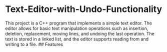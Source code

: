 # Text-Editor-with-Undo-Functionality
This project is a C++ program that implements a simple text editor. The editor allows for basic text manipulation operations such as insertion, deletion, replacement, moving lines, and undoing the last operation. The text is stored in a linked list, and the editor supports reading from and writing to a file.  ## Features
